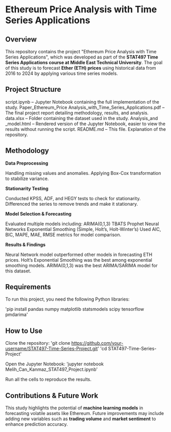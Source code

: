 # Ethereum Price Analysis with Time Series Applications

## Overview

This repository contains the project "Ethereum Price Analysis with Time Series Applications", which was developed as part of the **STAT497 Time Series Applications course at Middle East Technical University**. The goal of this study is to forecast **Ether (ETH) prices** using historical data from 2016 to 2024 by applying various time series models.

## Project Structure
script.ipynb – Jupyter Notebook containing the full implementation of the study.
Paper_Ethereum_Price Analysis_with_Time_Series_Applications.pdf – The final project report detailing methodology, results, and analysis.
data.xlsx – Folder containing the dataset used in the study.
Analysis_and _model.html – Rendered version of the Jupyter Notebook, easier to view the results without running the script. 
README.md – This file. Explanation of the repository.

## Methodology
**Data Preprocessing**

Handling missing values and anomalies.
Applying Box-Cox transformation to stabilize variance.

**Stationarity Testing**

Conducted KPSS, ADF, and HEGY tests to check for stationarity.
Differenced the series to remove trends and make it stationary.

**Model Selection & Forecasting**

Evaluated multiple models including:
ARIMA(0,1,3)
TBATS
Prophet
Neural Networks
Exponential Smoothing (Simple, Holt’s, Holt-Winter’s)
Used AIC, BIC, MAPE, MAE, RMSE metrics for model comparison.

**Results & Findings**

Neural Network model outperformed other models in forecasting ETH prices.
Holt’s Exponential Smoothing was the best among exponential smoothing models.
ARIMA(0,1,3) was the best ARIMA/SARIMA model for this dataset.

## Requirements
To run this project, you need the following Python libraries:

'pip install pandas numpy matplotlib statsmodels scipy tensorflow pmdarima'

## How to Use

Clone the repository:
'git clone https://github.com/your-username/STAT497-Time-Series-Project.git'
'cd STAT497-Time-Series-Project'

Open the Jupyter Notebook:
'jupyter notebook Melih_Can_Kanmaz_STAT497_Project.ipynb'

Run all the cells to reproduce the results.

## Contributions & Future Work
This study highlights the potential of **machine learning models** in forecasting volatile assets like Ethereum.
Future improvements may include adding new variables such as **trading volume** and **market sentiment** to enhance prediction accuracy.
